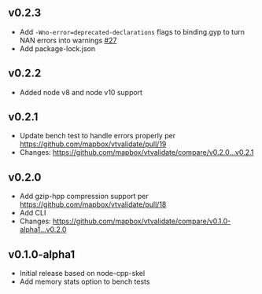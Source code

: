 ## v0.2.3

- Add `-Wno-error=deprecated-declarations` flags to binding.gyp to turn NAN errors into warnings [#27](https://github.com/mapbox/vtvalidate/issues/27)
- Add package-lock.json

## v0.2.2

- Added node v8 and node v10 support

## v0.2.1

- Update bench test to handle errors properly per https://github.com/mapbox/vtvalidate/pull/19
- Changes: https://github.com/mapbox/vtvalidate/compare/v0.2.0...v0.2.1

## v0.2.0

- Add gzip-hpp compression support per https://github.com/mapbox/vtvalidate/pull/18
- Add CLI
- Changes: https://github.com/mapbox/vtvalidate/compare/v0.1.0-alpha1...v0.2.0

## v0.1.0-alpha1
- Initial release based on node-cpp-skel
- Add memory stats option to bench tests
